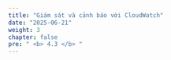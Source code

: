 ```yaml
---
title: "Giám sát và cảnh báo với CloudWatch"
date: "2025-06-21"
weight: 3
chapter: false
pre: " <b> 4.3 </b> "
---
```

